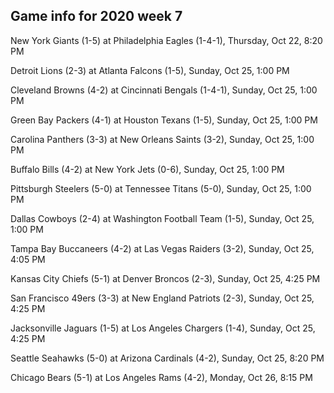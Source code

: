 ## Game info for 2020 week 7
New York Giants (1-5) at Philadelphia Eagles (1-4-1), Thursday, Oct 22, 8:20 PM



Detroit Lions (2-3) at Atlanta Falcons (1-5), Sunday, Oct 25, 1:00 PM

Cleveland Browns (4-2) at Cincinnati Bengals (1-4-1), Sunday, Oct 25, 1:00 PM

Green Bay Packers (4-1) at Houston Texans (1-5), Sunday, Oct 25, 1:00 PM

Carolina Panthers (3-3) at New Orleans Saints (3-2), Sunday, Oct 25, 1:00 PM

Buffalo Bills (4-2) at New York Jets (0-6), Sunday, Oct 25, 1:00 PM

Pittsburgh Steelers (5-0) at Tennessee Titans (5-0), Sunday, Oct 25, 1:00 PM

Dallas Cowboys (2-4) at Washington Football Team (1-5), Sunday, Oct 25, 1:00 PM



Tampa Bay Buccaneers (4-2) at Las Vegas Raiders (3-2), Sunday, Oct 25, 4:05 PM

Kansas City Chiefs (5-1) at Denver Broncos (2-3), Sunday, Oct 25, 4:25 PM

San Francisco 49ers (3-3) at New England Patriots (2-3), Sunday, Oct 25, 4:25 PM

Jacksonville Jaguars (1-5) at Los Angeles Chargers (1-4), Sunday, Oct 25, 4:25 PM



Seattle Seahawks (5-0) at Arizona Cardinals (4-2), Sunday, Oct 25, 8:20 PM



Chicago Bears (5-1) at Los Angeles Rams (4-2), Monday, Oct 26, 8:15 PM

